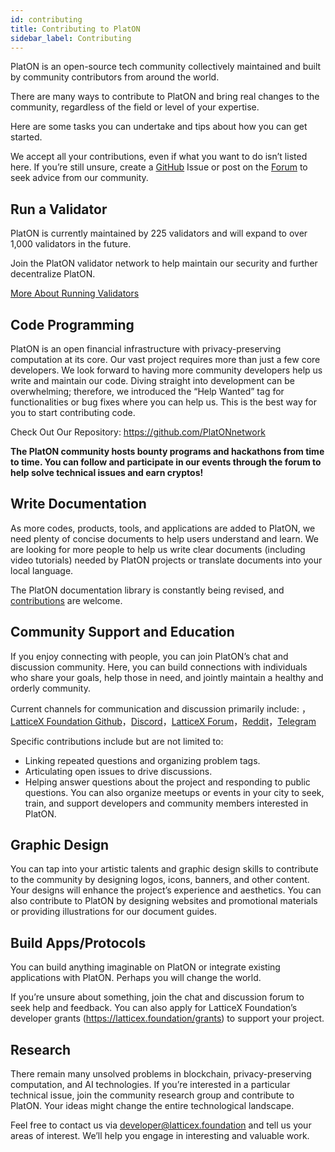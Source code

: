 ```yaml
---
id: contributing
title: Contributing to PlatON
sidebar_label: Contributing 
---
```






PlatON is an open-source tech community collectively maintained and built by community contributors from around the world. 

There are many ways to contribute to PlatON and bring real changes to the community, regardless of the field or level of your expertise. 



Here are some tasks you can undertake and tips about how you can get started. 

We accept all your contributions, even if what you want to do isn’t listed here. If you’re still unsure, create a [GitHub](https://github.com/PlatONnetwork/PIPs/issues) Issue or post on the [Forum](https://forum.latticex.foundation/) to seek advice from our community.



## Run a Validator
PlatON is currently maintained by 225 validators and will expand to over 1,000 validators in the future.

Join the PlatON validator network to help maintain our security and further decentralize PlatON.

[More About Running Validators](https://devdocs.platon.network/docs/en/PlatON_Validation_Introduce/)


## Code Programming
PlatON is an open financial infrastructure with privacy-preserving computation at its core. Our vast project requires more than just a few core developers. We look forward to having more community developers help us write and maintain our code. Diving straight into development can be overwhelming; therefore, we introduced the “Help Wanted” tag for functionalities or bug fixes where you can help us. This is the best way for you to start contributing code.

Check Out Our Repository: https://github.com/PlatONnetwork


**The PlatON community hosts bounty programs and hackathons from time to time. You can follow and participate in our events through the forum to help solve technical issues and earn cryptos!**



## Write Documentation

As more codes, products, tools, and applications are added to PlatON, we need plenty of concise documents to help users understand and learn. We are looking for more people to help us write clear documents (including video tutorials) needed by PlatON projects or translate documents into your local language.

The PlatON documentation library is constantly being revised, and [contributions](https://github.com/PlatONnetwork/docs) are welcome.



## Community Support and Education
If you enjoy connecting with people, you can join PlatON’s chat and discussion community. Here, you can build connections with individuals who share your goals, help those in need, and jointly maintain a healthy and orderly community.



Current channels for communication and discussion primarily include: ，[LatticeX Foundation Github](https://github.com/LatticeX-Foundation)，[Discord](https://discord.gg/jAjFzJ3Cff)，[LatticeX Forum](https://forum.latticex.foundation/)，[Reddit](https://www.reddit.com/user/PlatON_Network)，[Telegram](https://t.me/PlatONNetwork)

Specific contributions include but are not limited to:

- Linking repeated questions and organizing problem tags.
- Articulating open issues to drive discussions.
- Helping answer questions about the project and responding to public questions.
You can also organize meetups or events in your city to seek, train, and support developers and community members interested in PlatON.



## Graphic Design
You can tap into your artistic talents and graphic design skills to contribute to the community by designing logos, icons, banners, and other content. Your designs will enhance the project’s experience and aesthetics. You can also contribute to PlatON by designing websites and promotional materials or providing illustrations for our document guides.





## Build Apps/Protocols
You can build anything imaginable on PlatON or integrate existing applications with PlatON. Perhaps you will change the world.


If you’re unsure about something, join the chat and discussion forum to seek help and feedback. You can also apply for LatticeX Foundation’s developer grants (https://latticex.foundation/grants) to support your project.



## Research

There remain many unsolved problems in blockchain, privacy-preserving computation, and AI technologies. If you’re interested in a particular technical issue, join the community research group and contribute to PlatON. Your ideas might change the entire technological landscape.


Feel free to contact us via developer@latticex.foundation and tell us your areas of interest. We’ll help you engage in interesting and valuable work.